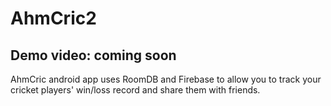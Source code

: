 # AhmCric2
## Demo video: coming soon

AhmCric android app uses RoomDB and Firebase to allow you to track your cricket players' win/loss record and share them with friends. 
